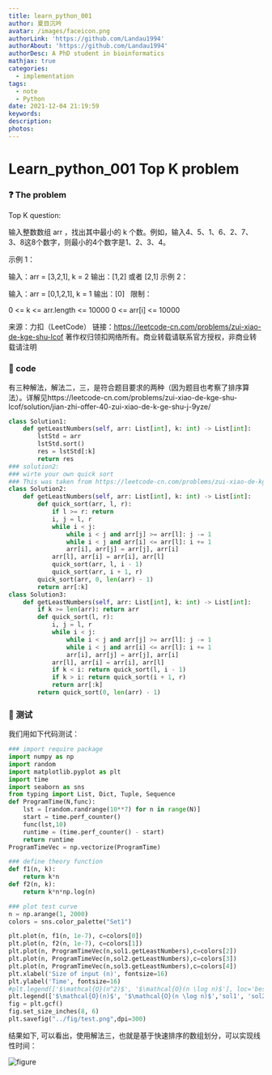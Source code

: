 ```yaml
---
title: learn_python_001
author: 夏目沉吟
avatar: /images/faceicon.png
authorLink: 'https://github.com/Landau1994'
authorAbout: 'https://github.com/Landau1994'
authorDesc: A PhD student in bioinformatics
mathjax: true
categories:
  - implementation
tags:
  - note
  - Python
date: 2021-12-04 21:19:59
keywords:
description:
photos:
---
```



# Learn_python_001 Top K problem

### :question: The problem

Top K question:

输入整数数组 arr ，找出其中最小的 k 个数。例如，输入4、5、1、6、2、7、3、8这8个数字，则最小的4个数字是1、2、3、4。

示例 1：

输入：arr = [3,2,1], k = 2
输出：[1,2] 或者 [2,1]
示例 2：

输入：arr = [0,1,2,1], k = 1
输出：[0]
 
限制：

0 <= k <= arr.length <= 10000
0 <= arr[i] <= 10000

来源：力扣（LeetCode）
链接：https://leetcode-cn.com/problems/zui-xiao-de-kge-shu-lcof
著作权归领扣网络所有。商业转载请联系官方授权，非商业转载请注明

### :page_facing_up: code

有三种解法，解法二，三，是符合题目要求的两种（因为题目也考察了排序算法）。详解见https://leetcode-cn.com/problems/zui-xiao-de-kge-shu-lcof/solution/jian-zhi-offer-40-zui-xiao-de-k-ge-shu-j-9yze/

```python
class Solution1:
    def getLeastNumbers(self, arr: List[int], k: int) -> List[int]:
        lstStd = arr
        lstStd.sort()
        res = lstStd[:k]
        return res
### solution2:
### wirte your own quick sort
### This was taken from https://leetcode-cn.com/problems/zui-xiao-de-kge-shu-lcof/solution/jian-zhi-offer-40-zui-xiao-de-k-ge-shu-j-9yze/
class Solution2:
    def getLeastNumbers(self, arr: List[int], k: int) -> List[int]:
        def quick_sort(arr, l, r):
            if l >= r: return
            i, j = l, r
            while i < j:
                while i < j and arr[j] >= arr[l]: j -= 1
                while i < j and arr[i] <= arr[l]: i += 1
                arr[i], arr[j] = arr[j], arr[i]
            arr[l], arr[i] = arr[i], arr[l]
            quick_sort(arr, l, i - 1)
            quick_sort(arr, i + 1, r)
        quick_sort(arr, 0, len(arr) - 1)
        return arr[:k]
class Solution3:
    def getLeastNumbers(self, arr: List[int], k: int) -> List[int]:
        if k >= len(arr): return arr
        def quick_sort(l, r):
            i, j = l, r
            while i < j:
                while i < j and arr[j] >= arr[l]: j -= 1
                while i < j and arr[i] <= arr[l]: i += 1
                arr[i], arr[j] = arr[j], arr[i]
            arr[l], arr[i] = arr[i], arr[l]
            if k < i: return quick_sort(l, i - 1) 
            if k > i: return quick_sort(i + 1, r)
            return arr[:k]     
        return quick_sort(0, len(arr) - 1)
```
### :straight_ruler: 测试

我们用如下代码测试：

```python
### import require package
import numpy as np
import random 
import matplotlib.pyplot as plt
import time
import seaborn as sns
from typing import List, Dict, Tuple, Sequence
def ProgramTime(N,func):
    lst = [random.randrange(10**7) for n in range(N)]
    start = time.perf_counter()
    func(lst,10)
    runtime = (time.perf_counter() - start)
    return runtime
ProgramTimeVec = np.vectorize(ProgramTime)

### define theory function
def f1(n, k):
    return k*n
def f2(n, k):
    return k*n*np.log(n)

### plot test curve
n = np.arange(1, 2000)
colors = sns.color_palette("Set1")

plt.plot(n, f1(n, 1e-7), c=colors[0])
plt.plot(n, f2(n, 1e-7), c=colors[1])
plt.plot(n, ProgramTimeVec(n,sol1.getLeastNumbers),c=colors[2])
plt.plot(n, ProgramTimeVec(n,sol2.getLeastNumbers),c=colors[3])
plt.plot(n, ProgramTimeVec(n,sol3.getLeastNumbers),c=colors[4])
plt.xlabel('Size of input (n)', fontsize=16)
plt.ylabel('Time', fontsize=16)
#plt.legend(['$\mathcal{O}(n^2)$', '$\mathcal{O}(n \log n)$'], loc='best', fontsize=20)
plt.legend(['$\mathcal{O}(n)$', '$\mathcal{O}(n \log n)$','sol1', 'sol2','sol3'], loc='best', fontsize=20)
fig = plt.gcf()
fig.set_size_inches(8, 6)
plt.savefig("../fig/test.png",dpi=300)
```
结果如下, 可以看出，使用解法三，也就是基于快速排序的数组划分，可以实现线性时间：

![figure](https://s3.bmp.ovh/imgs/2021/12/90470f3f3dcdc66c.png)
